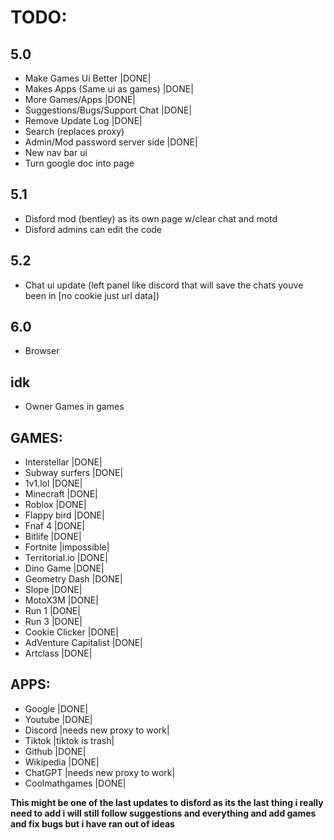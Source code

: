 # TODO:
## 5.0
- Make Games Ui Better           |DONE|
- Makes Apps (Same ui as games)  |DONE|
- More Games/Apps                |DONE|
- Suggestions/Bugs/Support Chat  |DONE|
- Remove Update Log              |DONE|
- Search (replaces proxy)
- Admin/Mod password server side |DONE|
- New nav bar ui
- Turn google doc into page

## 5.1
- Disford mod (bentley) as its own page w/clear chat and motd 
- Disford admins can edit the code

## 5.2
- Chat ui update (left panel like discord that will save the
  chats youve been in [no cookie just url data])

## 6.0
- Browser

## idk
- Owner Games in games

## GAMES:
- Interstellar         |DONE|
- Subway surfers       |DONE|
- 1v1.lol              |DONE|
- Minecraft            |DONE|
- Roblox               |DONE|
- Flappy bird          |DONE|
- Fnaf 4               |DONE|
- Bitlife              |DONE|
- Fortnite             |impossible|
- Territorial.io       |DONE|
- Dino Game            |DONE|
- Geometry Dash        |DONE|
- Slope                |DONE|
- MotoX3M              |DONE|
- Run 1                |DONE|
- Run 3                |DONE|
- Cookie Clicker       |DONE|
- AdVenture Capitalist |DONE|
- Artclass             |DONE|

## APPS:
- Google               |DONE|
- Youtube              |DONE|
- Discord              |needs new proxy to work|
- Tiktok               |tiktok is trash|
- Github               |DONE|
- Wikipedia            |DONE|
- ChatGPT              |needs new proxy to work|
- Coolmathgames        |DONE|

**This might be one of the last updates to disford as its the last thing i really need to add i will still follow suggestions and everything and add games and fix bugs but i have ran out of ideas**
